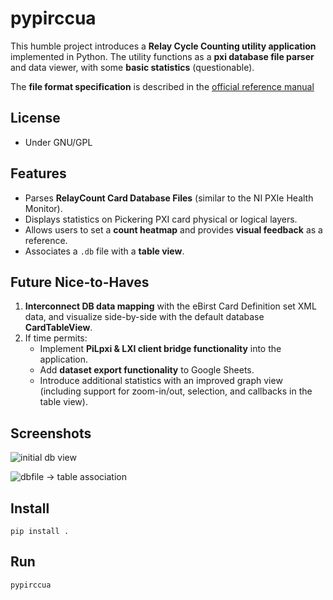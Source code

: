 # pypirccua

This humble project introduces a **Relay Cycle Counting utility application** implemented in Python. The utility functions as a **pxi database file parser** and data viewer, with some **basic statistics** (questionable).

The **file format specification** is described in the [official reference manual](https://downloads.pickeringtest.info/downloads/RelayCountingApplication/RelayCountingAppHelp.pdf)

## License
- Under GNU/GPL

## Features
- Parses **RelayCount Card Database Files** (similar to the NI PXIe Health Monitor).
- Displays statistics on Pickering PXI card physical or logical layers.
- Allows users to set a **count heatmap** and provides **visual feedback** as a reference.
- Associates a `.db` file with a **table view**.

## Future Nice-to-Haves
1. **Interconnect DB data mapping** with the eBirst Card Definition set XML data, and visualize side-by-side with the default database **CardTableView**.
2. If time permits: 
   - Implement **PiLpxi & LXI client bridge functionality** into the application.
   - Add **dataset export functionality** to Google Sheets.
   - Introduce additional statistics with an improved graph view (including support for zoom-in/out, selection, and callbacks in the table view).

## Screenshots

![initial db view](./assets/app1.png)

![dbfile -> table association](./assets/app2.png)

## Install
```
pip install .
```

## Run
```
pypirccua
```
